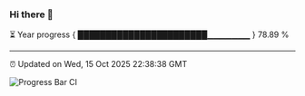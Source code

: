 ### Hi there 👋

⏳ Year progress { ███████████████████████▁▁▁▁▁▁▁ } 78.89 %

---

⏰ Updated on Wed, 15 Oct 2025 22:38:38 GMT

![Progress Bar CI](https://github.com/IshwaranRudhara/GIT-ACTION/workflows/Progress%20Bar%20CI/badge.svg)
